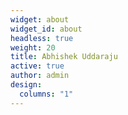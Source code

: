 ```yaml
---
widget: about
widget_id: about
headless: true
weight: 20
title: Abhishek Uddaraju
active: true
author: admin
design:
  columns: "1"
---
```

